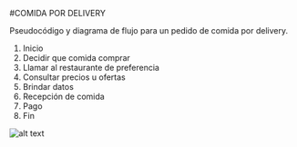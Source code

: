 #COMIDA POR DELIVERY

Pseudocódigo y diagrama de flujo para un pedido de comida por delivery.

1. Inicio 
2. Decidir que comida comprar
3. Llamar al restaurante de preferencia
4. Consultar precios u ofertas 
5. Brindar datos
6. Recepción de comida
7. Pago
8. Fin

![alt text](http://i66.tinypic.com/33jhca1.jpg)


